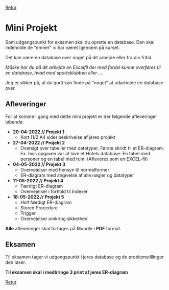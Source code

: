 [Retur](README.md)

# Mini Projekt

Som udgangspunkt for eksamen skal du oprette en database.
Den skal indeholde de "emner" vi har været igennem på kurset.

Det kan være en database over noget på dit arbejde eller fra din fritid.

*Måske har du på dit arbejde en Excelfil der med fordel kunne overføres til en database, hvad med sportsklubben eller ....*

Jeg er sikker på, at du godt kan finde på "noget" at udarbejde en database over.

## Afleveringer
For at komme i gang med dette mini projekt er der følgende afleveringer løbende:

- **20-04-2022 // Projekt 1**
	+ Kort (1/2 A4 side) beskrivelse af jeres projekt
- **27-04-2022 // Projekt 2**
	+ Oversigt over tabeller med datatyper. Første skridt til et ER-diagram. 
	Fx. hvis opgaven var at lave et Hotels database: En tabel med personer og en tabel med rum. 
	(Afleveres som en EXCEL-fil)
- **04-05-2022 // Projekt 3**
	+ Overvejelser med hensyn til normalformer
	+ ER-diagram med angivelse af alle nøgler og datatyper
- **11-05-2022 // Projekt 4**
	+ Færdigt ER-diagram
	+ Overvejelser i forhold til Indexer
- **18-05-2022 // Projekt 5**
	+ *Helt* færdigt ER-diagram
	+ Stored Procedure
	+ Trigger
	+ Overvejelser omkring sikkerhed
	
**Alle** afleveringer skal fortages på Moodle i **PDF** format.


## Eksamen
Til eksamen tager vi udgangspunkt i jeres database og de problemstillinger den løser.

**Til eksamen skal i medbringe 3 print af jeres ER-diagram**

[Retur](README.md)

